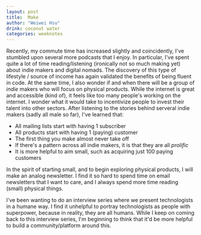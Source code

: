 ```yaml
---
layout: post
title:  Make
author: "Weiwei Hsu"
drink: coconut water
categories: weeknotes
---
```


Recently, my commute time has increased slightly and coincidently, I've stumbled upon several more podcasts that I enjoy. In particular, I've spent quite a lot of time reading/listening (ironically not so much making yet) about indie makers and digital nomads. The discovery of this type of lifestyle / source of income has again validated the benefits of being fluent in code. At the same time, I also wonder if and when there will be a group of _indie_ makers who will focus on physical products. While the internet is great and accessible (kind of), it feels like too many people's working on the internet. I wonder what it would take to incentivize people to invest their talent into other sectors.
After listening to the stories behind serveral indie makers (sadly all male so far), I've learned that:
- All mailing lists start with having 1 subscriber
- All products start with having 1 (paying) customer
- The first thing you make almost never take off
- If there's a pattern across all indie makers, it is that they are all _prolific_
- It is more helpful to aim small, such as acquiring just 100 paying customers

In the spirit of starting small, and to begin exploring physical products, I will make an analog newsletter. I find it so hard to spend time on email newsletters that I want to care, and I always spend more time reading (small) physical things.

I've been wanting to do an interview series where we present technologists in a humane way. I find it unhelpful to portray technologists as people with superpower, because in reality, they are all humans. While I keep on coming back to this interview series, I'm beginning to think that it'd be more helpful to build a community/platform around this. 
